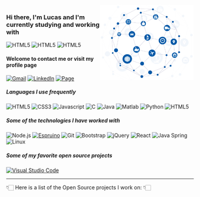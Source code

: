 <img align='right' src="https://github.com/lucaslui/lucaslui/blob/master/iot11-development.gif" width=50% height=50%>

### Hi there, I'm Lucas and I'm currently studying and working with

![HTML5](https://img.shields.io/badge/-Internet%20of%20Things-ffa804?style=flat)
![HTML5](https://img.shields.io/badge/-Software%20Development-4d008f?style=flat)
![HTML5](https://img.shields.io/badge/-Embedded%20Systems-102230?style=flat)

#### Welcome to contact me or visit my profile page

[![Gmail](https://img.shields.io/badge/-GMAIL-D14836?style=for-the-badge&logo=gmail&logoColor=white)](mailto:lucasluimotta@gmail.com)
[![LinkedIn](https://img.shields.io/badge/-LINKEDIN-0077B5?style=for-the-badge&logo=linkedin&logoColor=white)](https://www.linkedin.com/in/lucas-lui-motta-eng/)
[![Page](https://img.shields.io/badge/-PROFILE%20Page-000000?style=for-the-badge&logo=react&logoColor=white)](https://lucaslui.github.io/personal-page/)

##### Languages I use frequently

![HTML5](https://img.shields.io/badge/-HTML5-E34F26?style=for-the-badge&logo=html5&logoColor=white)
![CSS3](https://img.shields.io/badge/-CSS3-1572B6?style=flat&logo=css3&logoColor=white) 
![Javascript](https://img.shields.io/badge/-JavaScript-F7DF1E?style=flat&logo=javascript&logoColor=white)
![C](https://img.shields.io/badge/-C%20&%20C++-659ad2?style=flat&logo=c%2B%2B&logoColor=white)
![Java](https://img.shields.io/badge/-Java-06305b?style=flat&logo=java&logoColor=white) 
![Matlab](https://img.shields.io/badge/-Matlab-06305b?style=flat&logo=mathworks&logoColor=white) 
![Python](https://img.shields.io/badge/-Python%203-black?style=flat&logo=python&logoColor=white) 
![HTML5](https://img.shields.io/badge/-Latex-4d008f?style=flat&logo=latex&logoColor=white)

##### Some of the technologies I have worked with

![Node.js](https://img.shields.io/badge/-Node.js-06305b?style=flat&logo=node.js&logoColor=339933)
[![Espruino](https://img.shields.io/badge/-Espruino-06305b?style=flat&logo=espruino&logoColor=007ACC)](https://www.espruino.com/)
![Git](https://img.shields.io/badge/-Git-222222?style=flat&logo=git&logoColor=F05032)
![Bootstrap](https://img.shields.io/badge/-Bootstrap-563D7C?style=flat&logo=bootstrap&logoColor=white)
![jQuery](https://img.shields.io/badge/-jQuery-222222?style=flat&logo=jQuery&logoColor=0769AD)
![React](https://img.shields.io/badge/-React-222222?style=flat&logo=React&logoColor=FFFFFF)
![Java Spring](https://img.shields.io/badge/-Spring-222222?style=flat&logo=spring&logoColor=6DB33F)
![Linux](https://img.shields.io/badge/-Linux-222222?style=flat&logo=linux&logoColor=fff)

##### Some of my favorite open source projects

[![Visual Studio Code](https://img.shields.io/badge/-VSCode-444444?style=flat&logo=visual-studio-code&logoColor=007ACC)](https://github.com/microsoft/vscode)

---

👇🏻 Here is a list of the Open Source projects I work on: 👇🏻
